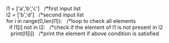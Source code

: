 l1 = ['a','b','c']       &nbsp;             /*first input list <br>
l2 = ['b','d']              &nbsp;          /*second input list <br>
for i in range(0,len(l1)):    &nbsp;        /*loop to check all elements <br>
 &nbsp;   if l1[i] not in l2:   &nbsp;            /*check if the element of l1 is not present in l2 <br>
 &nbsp;&nbsp;       print(l1[i])      &nbsp;            /*print the element if above condition is satisfied <br>
